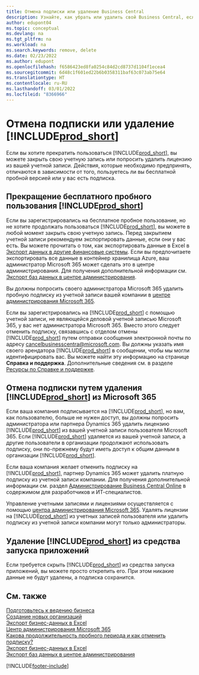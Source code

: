 ```yaml
---
title: Отмена подписки или удаление Business Central
description: Узнайте, как убрать или удалить свой Business Central, если у вас есть пробная подписка или если у вас есть платная подписка.
author: edupont04
ms.topic: conceptual
ms.devlang: na
ms.tgt_pltfrm: na
ms.workload: na
ms.search.keywords: remove, delete
ms.date: 02/23/2022
ms.author: edupont
ms.openlocfilehash: f6586423ed8fa0254c84d2cd8737d1104f1ecea4
ms.sourcegitcommit: 6d48c1f601ed22b6b0358311baf63c073ab75e64
ms.translationtype: HT
ms.contentlocale: ru-RU
ms.lasthandoff: 03/01/2022
ms.locfileid: "8366966"
---
```

# <a name="unsubscribe-or-remove-prod_short"></a>Отмена подписки или удаление [!INCLUDE[prod_short](includes/prod_short.md)]

Если вы хотите прекратить пользоваться [!INCLUDE[prod_short](includes/prod_short.md)], вы можете закрыть свою учетную запись или попросить удалить лицензию из вашей учетной записи. Действия, которые необходимо предпринять, отличаются в зависимости от того, пользуетесь ли вы бесплатной пробной версией или у вас есть подписка.  

## <a name="closing-your-free-trial-of-prod_short"></a>Прекращение бесплатного пробного пользования [!INCLUDE[prod_short](includes/prod_short.md)]

Если вы зарегистрировались на бесплатное пробное пользование, но не хотите продолжать пользоваться [!INCLUDE[prod_short](includes/prod_short.md)], вы можете в любой момент закрыть свою учетную запись. Перед закрытием учетной записи рекомендуем экспортировать данные, если они у вас есть. Вы можете прочитать о том, как экспортировать данные в Excel в [Экспорт данных в другие финансовые системы](about-export-data.md#exporting-data-to-other-finance-systems). Если вы предпочитаете экспортировать все данные в контейнер хранилища Azure, ваш администратор Microsoft 365 может сделать это в центре администрирования. Для получения дополнительной информации см. [Экспорт баз данных в центре администрирования](/dynamics365/business-central/dev-itpro/administration/tenant-admin-center-database-export).  

Вы должны попросить своего администратора Microsoft 365 удалить пробную подписку из учетной записи вашей компании в [центре администрирования Microsoft 365](https://admin.microsoft.com/).  

Если вы зарегистрировались на [!INCLUDE[prod_short](includes/prod_short.md)] с помощью учетной записи, не являющейся деловой учетной записью Microsoft 365, у вас нет администратора Microsoft 365. Вместо этого следует отменить подписку, связавшись с отделом отмены [!INCLUDE[prod_short](includes/prod_short.md)] путем отправки сообщения электронной почты по адресу [cancelbusinesscentra@microsoft.com](mailto:cancelbusinesscentra@microsoft.com). Вы должны указать имя своего арендатора [!INCLUDE[prod_short](includes/prod_short.md)] в сообщении, чтобы мы могли идентифицировать вас. Вы можете найти эту информацию на странице **Справка и поддержка**. Дополнительные сведения см. в разделе [Ресурсы по Справке и поддержке](product-help-and-support.md).  

## <a name="unsubscribing-by-removing-prod_short-from-your-microsoft-365-experience"></a>Отмена подписки путем удаления [!INCLUDE[prod_short](includes/prod_short.md)] из Microsoft 365

Если ваша компания подписывается на [!INCLUDE[prod_short](includes/prod_short.md)], но вам, как пользователю, больше не нужен доступ, вы должны попросить администратора или партнера Dynamics 365 удалить лицензию [!INCLUDE[prod_short](includes/prod_short.md)] из вашей учетной записи пользователя Microsoft 365. Если [!INCLUDE[prod_short](includes/prod_short.md)] удаляется из вашей учетной записи, а другие пользователи в организации продолжают использовать подписку, они по-прежнему будут иметь доступ к общим данным в организации [!INCLUDE[prod_short](includes/prod_short.md)].  

Если ваша компания желает отменить подписку на [!INCLUDE[prod_short](includes/prod_short.md)], партнер Dynamics 365 может удалить платную подписку из учетной записи компании. Для получения дополнительной информации см. раздел [Администрирование Business Central Online](/dynamics365/business-central/dev-itpro/administration/tenant-administration) в содержимом для разработчиков и ИТ-специалистов.  

Управление учетными записями и лицензиями осуществляется с помощью [центра администрирования Microsoft 365](https://admin.microsoft.com/). Удалять лицензии на [!INCLUDE[prod_short](includes/prod_short.md)] из учетных записей пользователя или удалить подписку из учетной записи компании могут только администраторы.  

## <a name="removing-prod_short-from-your-app-launcher"></a>Удаление [!INCLUDE[prod_short](includes/prod_short.md)] из средства запуска приложений

Если требуется скрыть [!INCLUDE[prod_short](includes/prod_short.md)] из средства запуска приложений, вы можете просто открепить его. При этом никакие данные не будут удалены, а подписка сохранится.  

## <a name="see-also"></a>См. также

[Подготовьтесь к ведению бизнеса](ui-get-ready-business.md)  
[Создание новых организаций](about-new-company.md)  
[Экспорт бизнес-данных в Excel](about-export-data.md)  
[Центр администрирования Microsoft 365](https://admin.microsoft.com/)  
[Какова продолжительность пробного периода и как отменить подписку?](https://community.dynamics.com/business/b/financials/archive/2016/11/28/how-long-is-the-trial-period-and-how-do-i-cancel)  
[Экспорт бизнес-данных в Excel](about-export-data.md)  
[Экспорт баз данных в центре администрирования](/dynamics365/business-central/dev-itpro/administration/tenant-admin-center-database-export)  


[!INCLUDE[footer-include](includes/footer-banner.md)]
